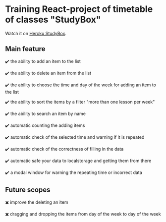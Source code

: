 # Training React-project of timetable of classes "StudyBox"

Watch it on [Heroku StudyBox](https://study-box-react-project.herokuapp.com/).

## Main feature

:heavy_check_mark: the ability to add an item to the list

:heavy_check_mark: the ability to delete an item from the list

:heavy_check_mark: the ability to choose the time and day of the week for adding an item to the list

:heavy_check_mark: the ability to sort the items by a filter "more than one lesson per week"

:heavy_check_mark: the ability to search an item by name

:heavy_check_mark: automatic counting the adding items

:heavy_check_mark: automatic check of the selected time and warning if it is repeated

:heavy_check_mark: automatic check of the correctness of filling in the data 

:heavy_check_mark: automatic safe your data to localstorage and getting them from there

:heavy_check_mark: a modal window for warning the repeating time or incorrect data


## Future scopes

:heavy_multiplication_x: improve the deleting an item

:heavy_multiplication_x: dragging and dropping the items from day of the week to day of the week

